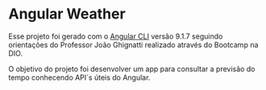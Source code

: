 # Angular Weather

Esse projeto foi gerado com o [Angular CLI](https://github.com/angular/angular-cli) versão 9.1.7 seguindo orientações do Professor João Ghignatti realizado através do Bootcamp na DIO.

O objetivo do projeto foi desenvolver um app para consultar a previsão do tempo conhecendo API´s úteis do Angular.
